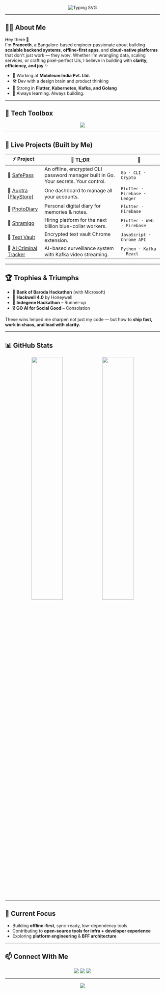<!-- Animated Banner -->
<p align="center">
  <img src="https://readme-typing-svg.herokuapp.com?font=JetBrains+Mono&size=24&duration=2000&pause=1000&color=00F58D&center=true&vCenter=true&multiline=true&width=700&height=80&lines=Hi+I'm+Praneeth+Shetty!;Engineer+%7C+Builder+%7C+Code+Craftsman" alt="Typing SVG" />
</p>

---

## 👨‍💻 About Me

Hey there 👋  
I'm **Praneeth**, a Bangalore-based engineer passionate about building **scalable backend systems**, **offline-first apps**, and **cloud-native platforms** that don't just work — they *wow*. Whether I’m wrangling data, scaling services, or crafting pixel-perfect UIs, I believe in building with **clarity, efficiency, and joy** ✨

- 🔭 Working at **Mobileum India Pvt. Ltd.**
- 🛠️ Dev with a design brain and product thinking
- 🎯 Strong in **Flutter, Kubernetes, Kafka, and Golang**
- 🧠 Always learning. Always building.

---

## 🧰 Tech Toolbox

<p align="center">
  <img src="https://skillicons.dev/icons?i=java,go,dart,flutter,react,javascript,typescript,html,css,postgres,mongodb,docker,kubernetes,gcp,aws,firebase,bash,linux" />
</p>

---

## 🚀 Live Projects (Built by Me)

| ⚡ Project | 🧠 TL;DR | 🔗 |
|----------|---------|----|
| 🔐 [SafePass](https://praneethshetty626.github.io/safepass/) | An offline, encrypted CLI password manager built in Go. Your secrets. Your control. | `Go · CLI · Crypto` |
| 🧾 [Auptra](https://auptra.com) [[PlayStore](https://play.google.com/store/apps/details?id=com.purposedevelopers.auptra)] | One dashboard to manage all your accounts. | `Flutter · Firebase · Ledger` |
| 📸 [PhotoDiary](https://play.google.com/store/apps/details?id=com.first.localstore) | Personal digital diary for memories & notes. | `Flutter · Firebase` |
| 👷 [Shramigo](https://shramigo.com) | Hiring platform for the next billion blue-collar workers. | `Flutter · Web · Firebase` |
| 🔐 [Text Vault](https://chrome.google.com/webstore/detail/text-vault/gebkemfcfnbbglgijblnlgibhlldjpbl) | Encrypted text vault Chrome extension. | `JavaScript · Chrome API` |
| 🎯 [AI Criminal Tracker](https://aicriminaldetector.web.app/home) | AI-based surveillance system with Kafka video streaming. | `Python · Kafka · React` |

---

## 🏆 Trophies & Triumphs

- 🥈 **Bank of Baroda Hackathon** (with Microsoft)
- 🥉 **Hackwell 4.0** by Honeywell
- 🥈 **Indegene Hackathon** – Runner-up
- 🎖 **GO AI for Social Good** – Consolation

These wins helped me sharpen not just my code — but how to **ship fast, work in chaos, and lead with clarity.**

---

## 📊 GitHub Stats

<div align="center">
  <img src="https://github-readme-stats.vercel.app/api?username=PraneethShetty626&show_icons=true&theme=chartreuse-dark&hide_border=true&hide=contribs,prs" width="45%" />
  <img src="https://github-readme-streak-stats.herokuapp.com/?user=PraneethShetty626&theme=chartreuse-dark&hide_border=true" width="45%" />
</div>

---

## 🧠 Current Focus

- Building **offline-first**, sync-ready, low-dependency tools
- Contributing to **open-source tools for infra + developer experience**
- Exploring **platform engineering** & **BFF architecture**

---

## 📫 Connect With Me

<p align="center">
  <a href="https://www.linkedin.com/in/praneeth-shetty-17135a192/"><img src="https://img.shields.io/badge/-LinkedIn-blue?style=for-the-badge&logo=linkedin"/></a>
  <a href="mailto:praneethshetty626@gmail.com"><img src="https://img.shields.io/badge/-Gmail-red?style=for-the-badge&logo=gmail&logoColor=white"/></a>
  <a href="https://github.com/PraneethShetty626"><img src="https://img.shields.io/badge/-GitHub-black?style=for-the-badge&logo=github"/></a>
</p>

---

<p align="center">
  <img src="https://capsule-render.vercel.app/api?type=waving&height=120&section=footer&color=gradient"/>
</p>
